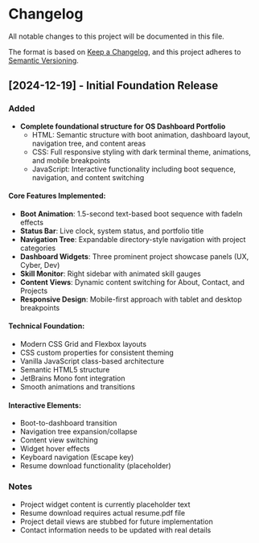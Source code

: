 # Changelog

All notable changes to this project will be documented in this file.

The format is based on [Keep a Changelog](https://keepachangelog.com/en/1.0.0/),
and this project adheres to [Semantic Versioning](https://semver.org/spec/v2.0.0.html).

## [2024-12-19] - Initial Foundation Release

### Added
- **Complete foundational structure for OS Dashboard Portfolio**
  - HTML: Semantic structure with boot animation, dashboard layout, navigation tree, and content areas
  - CSS: Full responsive styling with dark terminal theme, animations, and mobile breakpoints
  - JavaScript: Interactive functionality including boot sequence, navigation, and content switching

#### Core Features Implemented:
- **Boot Animation**: 1.5-second text-based boot sequence with fadeIn effects
- **Status Bar**: Live clock, system status, and portfolio title
- **Navigation Tree**: Expandable directory-style navigation with project categories
- **Dashboard Widgets**: Three prominent project showcase panels (UX, Cyber, Dev)
- **Skill Monitor**: Right sidebar with animated skill gauges
- **Content Views**: Dynamic content switching for About, Contact, and Projects
- **Responsive Design**: Mobile-first approach with tablet and desktop breakpoints

#### Technical Foundation:
- Modern CSS Grid and Flexbox layouts
- CSS custom properties for consistent theming
- Vanilla JavaScript class-based architecture
- Semantic HTML5 structure
- JetBrains Mono font integration
- Smooth animations and transitions

#### Interactive Elements:
- Boot-to-dashboard transition
- Navigation tree expansion/collapse
- Content view switching
- Widget hover effects
- Keyboard navigation (Escape key)
- Resume download functionality (placeholder)

### Notes
- Project widget content is currently placeholder text
- Resume download requires actual resume.pdf file
- Project detail views are stubbed for future implementation
- Contact information needs to be updated with real details
